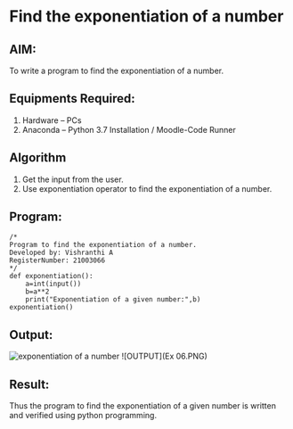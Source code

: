 # Find the exponentiation of a number

## AIM:
To write a program to find the exponentiation of a number.

## Equipments Required:
1. Hardware – PCs
2. Anaconda – Python 3.7 Installation / Moodle-Code Runner

## Algorithm
1. Get the input from the user.
2. Use exponentiation operator to find the exponentiation of a number.

## Program:
```
/*
Program to find the exponentiation of a number.
Developed by: Vishranthi A
RegisterNumber: 21003066
*/
def exponentiation():
    a=int(input())
    b=a**2
    print("Exponentiation of a given number:",b)
exponentiation()
```

## Output:
![exponentiation of a number](expo.PNG)
![OUTPUT](Ex 06.PNG)

## Result:
Thus the program to find the exponentiation of a given number is written and verified using python programming.
